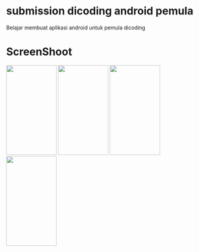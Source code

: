 # submission dicoding android pemula
Belajar membuat aplikasi android untuk pemula dicoding
# ScreenShoot 
<img src="https://user-images.githubusercontent.com/67437292/86272185-5cb6f880-bbf8-11ea-878e-e69e426c8330.png" width="135" height="240">
<img src="https://user-images.githubusercontent.com/67437292/86272180-5aed3500-bbf8-11ea-91a3-ec64c1900de9.png" width="135" height="240">
<img src="https://user-images.githubusercontent.com/67437292/86272170-5759ae00-bbf8-11ea-9e4d-28a4a22386e8.png" width="135" height="240">
<img src="https://user-images.githubusercontent.com/67437292/86272190-5d4f8f00-bbf8-11ea-8f01-b7de89e9bade.png" width="135" height="240">




